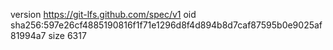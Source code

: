 version https://git-lfs.github.com/spec/v1
oid sha256:597e26cf4885190816f1f71e1296d8f4d894b8d7caf87595b0e9025af81994a7
size 6317

